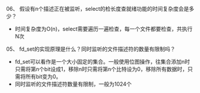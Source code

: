 06、 假设有n个描述正在被监听，select的检长度查就绪功能的时间复杂度会是多少？

- 时间复杂度为O(n)，select需要遍历一遍检查，每一个文件都要检查，共执行N次

05、 fd_set的实现原理是什么？同时监听的文件描述符的数量有限制吗？

- fd_set可以看作是一个大小固定的集合。一般使用位图操作，往集合添加n时只需将第n个bit设成1，移除n时只需将第n个比特设为0，移除所有数据时，只需将所有bit变为0。
- 同时监听的文件描述符数量有限制，一般为1024个

